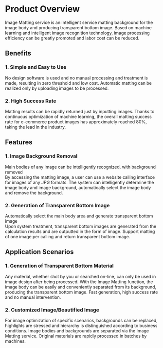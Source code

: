 # Product Overview
Image Matting service is an intelligent service matting background for the image body and producing transparent bottom image. Based on machine learning and intelligent image recognition technology, image processing efficiency can be greatly promoted and labor cost can be reduced.

## Benefits
### 1.	Simple and Easy to Use
No design software is used and no manual processing and treatment is made, resulting in zero threshold and low cost. Automatic matting can be realized only by uploading images to be processed.<br>
### 2.	High Success Rate
Matting results can be rapidly returned just by inputting images. Thanks to continuous optimization of machine learning, the overall matting success rate for e-commerce product images has approximately reached 80%, taking the lead in the industry.<br>

## Features
### 1. Image Background Removal
Main bodies of any image can be intelligently recognized, with background removed<br>
By accessing the matting image, a user can use a website calling interface for images of any JPG formats. The system can intelligently determine the image body and image background, automatically select the image body and remove the background.<br>

### 2. Generation of Transparent Bottom Image
Automatically select the main body area and generate transparent bottom image<br>
Upon system treatment, transparent bottom images are generated from the calculation results and are outputted in the form of image. Support matting of one image per calling and return transparent bottom image.<br>

## Application Scenarios
### 1. Generation of Transparent Bottom Material
Any material, whether shot by you or searched on-line, can only be used in image design after being processed. With the Image Matting function, the image body can be easily and conveniently separated from its background, producing the transparent bottom image. Fast generation, high success rate and no manual intervention.<br>

### 2. Customized Image/Beautified Image
For image optimization of specific scenarios, backgrounds can be replaced, highlights are stressed and hierarchy is distinguished according to business conditions. Image bodies and backgrounds are separated via the Image Matting service. Original materials are rapidly processed in batches by machines.<br>


